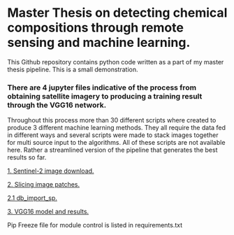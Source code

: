 # Master Thesis on detecting chemical compositions through remote sensing and machine learning.
This Github repository contains python code written as a part of my master thesis pipeline.
This is a small demonstration.

### There are 4 jupyter files indicative of the process from obtaining satellite imagery to producing a training result through the VGG16 network.

Throughout this process more than 30 different scripts where created to produce 3 different machine learning methods. They all require the data fed in different ways and several scripts were made to stack images together for multi source input to the algorithms. All of these scripts are not available here. Rather a streamlined version of the pipeline that generates the best results so far.

[1. Sentinel-2 image download.](https://github.com/Kongstad/mt/blob/master/notebooks/sentinel2_download.ipynb)

[2. Slicing image patches.](https://github.com/Kongstad/mt/blob/master/notebooks/S2_slice_patches_categorical.ipynb)

  [2.1 db_import_sp.](https://github.com/Kongstad/mt/blob/master/notebooks/db_import_sp.ipynb)
  
[3. VGG16 model and results.](https://github.com/Kongstad/mt/blob/master/notebooks/vgg16_cnn.ipynb)



Pip Freeze file for module control is listed in requirements.txt


